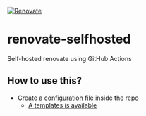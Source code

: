 [![Renovate](https://github.com/xdev-software/renovate-selfhosted/actions/workflows/renovate.yml/badge.svg)](https://github.com/xdev-software/renovate-selfhosted/actions/workflows/renovate.yml)

# renovate-selfhosted
Self-hosted renovate using GitHub Actions

## How to use this?
* Create a [configuration file](https://docs.renovatebot.com/configuration-options/) inside the repo
  * [A templates is available](./template)
